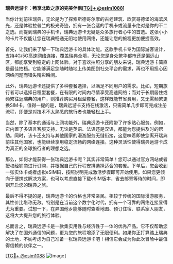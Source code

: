 **瑞典远游卡：畅享北欧之旅的完美伴侣[[TG💪+ @esim1088](https://t.me/s/esim1088)]**

当你计划前往瑞典，无论是为了探索斯德哥尔摩的古老建筑、欣赏哥德堡的海滨风光，还是体验拉普兰的极光奇迹，拥有一张合适的手机卡或流量卡绝对是你的不二之选。而提到瑞典的手机卡，瑞典远游卡无疑是众多旅行者心中的首选。这张小小的卡片不仅能让您在瑞典畅通无阻地使用网络，还能让您的旅程更加便捷高效。

首先，让我们来了解一下瑞典远游卡的具体功能。这款手机卡专为国际游客设计，支持4G/5G高速网络连接，覆盖瑞典全境，无论您是身处繁华都市还是偏远山区，都能享受到稳定的上网体验。对于喜欢拍照分享的朋友来说，瑞典远游卡简直是最佳拍档。它能够满足您随时随地上传美图到社交平台的需求，再也不用担心因网络问题而错失精彩瞬间。

此外，瑞典远游卡还提供了多种套餐选择，以满足不同用户的需求。比如，短期旅行者可以选择日租型套餐，在有限的时间内尽情享受高速网络；而对于长期居住或频繁往返瑞典的用户，则推荐购买月租型套餐，这样既能节省费用，又无需频繁更换SIM卡。值得一提的是，瑞典远游卡支持在线激活，只需简单几步即可完成注册流程，即便是对技术不太熟悉的旅行者也能轻松上手。

当然，除了基本的通话与上网功能外，瑞典远游卡还附带了许多贴心服务。例如，它内置了多语言客服支持，无论是英语、法语还是汉语，都能为您提供及时的帮助。同时，该卡还支持与其他国家的漫游服务无缝衔接，这意味着即使您离开瑞典前往其他国家，也能继续享用稳定流畅的网络连接。这种灵活性使得瑞典远游卡成为真正的全球旅行者的理想之选。

那么，如何才能获得一张瑞典远游卡呢？其实非常简单！您可以通过官方网站或者授权经销商进行订购，并根据自己的行程安排选择适合的套餐。下单后，您会收到一张实体卡或者虚拟eSIM码，按照说明完成激活步骤即可开始使用。如果您更倾向于便携式解决方案，也可以考虑直接下载eSIM版本，省去邮寄等待的时间，即刻开启您的瑞典之旅。

最后不得不提的是，瑞典远游卡的价格也非常亲民。相较于传统的国际漫游服务，其性价比堪称无敌。特别是在当前这个数字化时代，拥有一个可靠的网络连接显得尤为重要。试想一下，在异国他乡能够随时查看地图、预订住宿、联系家人朋友，这将大大提升您的旅行体验。

总而言之，瑞典远游卡是一款集实用性与经济性于一体的优秀产品。它不仅帮助您解决了在国外通信的问题，更为您的旅程增添了无限便利。如果你正打算踏上瑞典的土地，不妨考虑为自己准备一张瑞典远游卡吧！相信它会成为你此次冒险中最值得信赖的伙伴之一。

[[TG💪+ @esim1088](https://t.me/s/esim1088) ![Image](https://i.postimg.cc/4NQfJmqS/Snipaste-2025-05-13-00-14-12.png)]